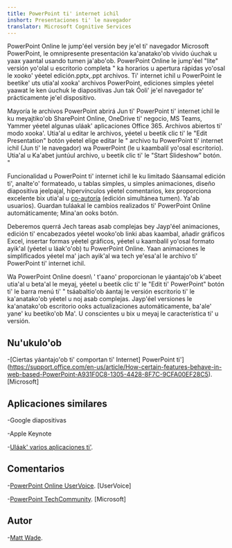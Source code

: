 ```yaml
---
title: PowerPoint ti' internet ichil
inshort: Presentaciones ti' le navegador
translator: Microsoft Cognitive Services
---
```


PowerPoint Online le jump'éel versión bey je'el ti' navegador Microsoft PowerPoint,
le omnipresente presentación ka'anatako'ob vivido úuchak u yaax yaantal usando tumen ja'abo'ob.
PowerPoint Online le jump'éel \"lite\" versión yo'olal u escritorio completa "
ka horarios u apertura rápidas yo'osal le xooko' yéetel edición.pptx,.ppt
archivos. Ti' internet ichil u PowerPoint le beetike' uts utia'al xooka' archivos PowerPoint,
ediciones simples yéetel yaawat le ken úuchuk le diapositivas Jun tak Óoli' je'el
navegador te' prácticamente je'el dispositivo.

Mayoría le archivos PowerPoint abrirá Jun ti' PowerPoint ti' internet ichil le ku meyajtiko'ob
SharePoint Online, OneDrive ti' negocio, MS Teams, Yammer yéetel algunas
uláak' aplicaciones Office 365. Archivos abiertos ti' modo xooka'. Utia'al u editar le archivos,
yéetel u beetik clic ti' le \"Edit Presentation\" botón yéetel elige editar le "
archivo tu PowerPoint ti' internet ichil (Jun ti' le navegador) wa PowerPoint (le
u kaambalil yo'osal escritorio). Utia'al u Ka'abet juntúul archivo, u beetik clic ti' le \"Start Slideshow\" botón. "

Funcionalidad u PowerPoint ti' internet ichil le ku limitado Sáansamal
edición ti', analte'o' formateado, u tablas simples, u simples animaciones, diseño diapositiva
jeelpajal, hipervínculos yéetel comentarios, kex proporciona excelente bix
utia'al u [co-autoría](http://icsh.pt/CoAuthoring) (edición simultánea tumen).
Ya'ab usuarios). Guardan tuláakal le cambios realizados ti' PowerPoint Online
automáticamente; Mina'an ooks botón.

Deberemos querrá Jech tareas asab complejas bey Jayp'éel animaciones, edición ti'
encabezados yéetel wooko'ob linki abas kaambal, añadir gráficos Excel, insertar formas yéetel gráficos,
yéetel u kaambalil yo'osal formato ayik'al (yéetel u láak'o'ob) tu PowerPoint Online. Yaan
animaciones le simplificados yéetel ma' jach ayik'al wa tech ye'esa'al le archivo ti'
PowerPoint ti' internet ichil.

Wa PowerPoint Online doesn\ ' t'aano' proporcionan le yáantajo'ob k'abeet utia'al u beta'al le
meyaj, yéetel u beetik clic ti' le \"Edit ti' PowerPoint\" botón ti' le barra menú ti' "
tsáabaltio'ob áantaj le versión escritorio ti' le ka'anatako'ob yéetel u noj asab complejas.
Jayp'éel versiones le ka'anatako'ob escritorio ooks actualizaciones automáticamente, ba'ale' yane' ku beetiko'ob
Ma'. U conscientes u bix u meyaj le característica ti' u versión.

Nu'ukulo'ob
---------

-[Ciertas yáantajo'ob ti' comportan ti' Internet]
    PowerPoint ti'](https://support.office.com/en-us/article/How-certain-features-behave-in-web-based-PowerPoint-A931F0C8-1305-4428-8F7C-9CFA00EF28C5).
    \[Microsoft\]

Aplicaciones similares
--------------------

-Google diapositivas

-Apple Keynote

-[Uláak' varios
    aplicaciones ti'](https://en.wikipedia.org/wiki/Presentation_program).

Comentarios
---------

-[PowerPoint Online UserVoice](https://powerpoint.uservoice.com/forums/270149-powerpoint-online).
    \[UserVoice\]

-[PowerPoint TechCommunity](https://techcommunity.microsoft.com/t5/PowerPoint-Office-Mix/ct-p/PowerPoint).
    \[Microsoft\]

Autor
---------

-[Matt Wade](https://www.linkedin.com/in/thatmattwade/).


